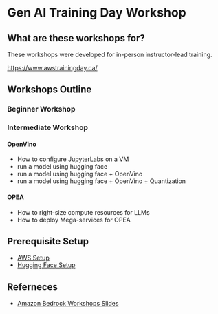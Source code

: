 # Gen AI Training Day Workshop

## What are these workshops for?

These workshops were developed for in-person instructor-lead training.

https://www.awstrainingday.ca/


## Workshops Outline

### Beginner Workshop
  


### Intermediate Workshop

#### OpenVino
- How to configure JupyterLabs on a VM
- run a model using hugging face
- run a model using hugging face + OpenVino
- run a model using hugging face + OpenVino + Quantization

#### OPEA
- How to right-size compute resources for LLMs
- How to deploy Mega-services for OPEA

## Prerequisite Setup 

- [AWS Setup](./docs/aws-setup.md)
- [Hugging Face Setup](./docs/hf-setup.md)

## Referneces

- [Amazon Bedrock Workshops Slides](assets/amazon-bedrock-workshop.pdfamazon-bedrock-workshop.pdf)